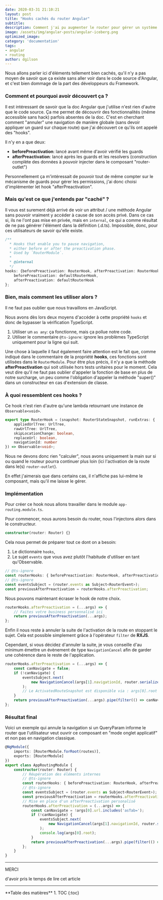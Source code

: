```yaml
---
date: 2020-03-31 21:10:21
layout: post
title: "Hooks cachés du router Angular"
subtitle:
description: Comment j'ai pu augmenter le router pour gérer un système d'onglet applicatif via des routes.
image: /assets/img/angular-posts/angular-iceberg.png
optimized_image:
category: 'documentation'
tags:
- angular
- routing
author: dgilson
---
```


Nous allons parler ici d'éléments tellement bien cachés, qu'il n'y a pas moyen de savoir que ça existe sans aller voir dans le code source d'Angular, et c'est bien dommage de la part des développeurs du Framework.

### Comment et pourquoi avoir découvert ça ?

Il est intéressant de savoir que la doc Angular que j'utilise n'est rien d'autre que le code source. Ça me permet de découvrir des fonctionnalités (même accessible sans hack) parfois absentes de la doc.
C'est en cherchant comment "annuler" une navigation de manière globale (sans devoir appliquer un guard sur chaque route) que j'ai découvert ce qu'ils ont appelé des "hooks".

Il n'y en a que deux:
* **beforePreactivation**: lancé avant même d'avoir vérifié les guards
* **afterPreactivation**: lancé après les guards et les resolvers (construction complète des données à pouvoir injecter dans le composant "router-outlet")

Personnellement ça m'intéressait de pouvoir tout de même compter sur le mécanisme de guards pour gérer les permissions, j'ai donc choisi d'implémenter let hook "afterPreactivation".

### Mais qu'est ce que j'entends par "caché" ?

Il vous est surement déjà arrivé de voir un attribut / une méthode Angular sans pouvoir vraiment y accéder à cause de son accès privé.
Dans ce cas si, ils ne l'ont pas mise en privée, mais en `internal`, ce qui a comme résultat de ne pas générer l'élément dans la définition (.d.ts). Impossible, donc, pour ces utilisateurs de savoir qu'elle existe.

```ts
/**
  * Hooks that enable you to pause navigation,
  * either before or after the preactivation phase.
  * Used by `RouterModule`.
  *
  * @internal
  */
hooks: {beforePreactivation: RouterHook, afterPreactivation: RouterHook} = {
    beforePreactivation: defaultRouterHook,
    afterPreactivation: defaultRouterHook
};
```

### Bien, mais comment les utiliser alors ?

Il ne faut pas oublier que nous travaillons en JavaScript.

Nous avons dès lors deux moyens d'accéder à cette propriété `hooks` et donc de bypasser la vérification TypeScript.

1. Utiliser un `as any`: ça fonctionne, mais ça pollue notre code.
2. Utiliser le commentaire `@ts-ignore`: ignore les problèmes TypeScript uniquement pour la ligne qui suit.

Une chose à laquelle il faut également faire attention est le fait que, comme indiqué dans le commentaire de la propriété **hooks**, ces fonctions sont utilisées dans le `RouterModule`. Pour être plus précis, il n'y a que la méthode **afterPreactivation** qui soit utilisée hors tests unitaires pour le moment.
Cela veut dire qu'il ne faut pas oublier d'appeler la fonction de base en plus de notre surcharge, un peu comme l'obligation d'appeler la méthode "super()" dans un constructeur en cas d'extension de classe.

### À quoi ressemblent ces hooks ?

Ce hook n'est rien d'autre qu'une lambda retournant une instance de `Observable<void>`.

```ts
export type RouterHook = (snapshot: RouterStateSnapshot, runExtras: {
    appliedUrlTree: UrlTree,
    rawUrlTree: UrlTree,
    skipLocationChange: boolean,
    replaceUrl: boolean,
    navigationId: number
}) => Observable<void>;
```

Nous ne devons donc rien "calculer", nous avons uniquement la main sur si ou quand le routeur pourra continuer plus loin (ici l'activation de la route dans le(s) `router-outlet`).

En effet j'aimerais que dans certains cas, il n'affiche pas lui-même le composant, mais qu'il me laisse le gérer.

### Implémentation

Pour créer ce hook nous allons travailler dans le module `app-routing.module.ts`.

Pour commencer, nous aurons besoin du router, nous l'injectons alors dans le constructeur.
```ts
constructor(router: Router) {}
```

Cela nous permet de préparer tout ce dont on a besoin:
1. Le dictionnaire `hooks`,
2. Le sujet `events` que vous avez plutôt l'habitude d'utiliser en tant qu'Observable.

```ts
// @ts-ignore
const routerHooks: { beforePreactivation: RouterHook, afterPreactivation: RouterHook } = router.hooks;
// @ts-ignore
const eventsSubject = (router.events as Subject<RouterEvent>);
const previousAfterPreactivation = routerHooks.afterPreactivation;
```

Nous pouvons maintenant écraser le hook de notre choix.

```ts
routerHooks.afterPreactivation = (...args) => {
    // Faites votre business personnalisé ici
    return previousAfterPreactivation(...args);
};
```

Enfin il nous reste à annuler la suite de l'activation de la route en stoppant le sujet. Cela est possible simplement grâce à l'opérateur `filter` de **RXJS**.

Cependant, si vous décidez d'annuler la suite, je vous conseille d'au minimum émettre un évènement de type `NavigationCancel` afin de garder une cohérence dans le reste de l'application.

```ts
routerHooks.afterPreactivation = (...args) => {
    const canNavigate = false;
    if (!canNavigate) {
        eventsSubject.next(
            new NavigationCancel(args[1].navigationId, router.serializeUrl(args[1].rawUrlTree), 'raison annulation')
        );
        // Le ActivatedRouteSnapshot est disponible via : args[0].root
    }
    return previousAfterPreactivation(...args).pipe(filter(() => canNavigate));
};
```

### Résultat final
Voici un exemple qui annule la navigation si un QueryParam informe le router que l'utilisateur veut ouvrir ce composant en "mode onglet applicatif" et non pas en navigation classique.

```ts
@NgModule({
    imports: [RouterModule.forRoot(routes)],
    exports: [RouterModule]
})
export class AppRoutingModule {
    constructor(router: Router) {
        // Réupération des éléments internes
        // @ts-ignore
        const routerHooks: { beforePreactivation: RouterHook, afterPreactivation: RouterHook } = router.hooks;
        // @ts-ignore
        const eventsSubject = (router.events as Subject<RouterEvent>);
        const previousAfterPreactivation = routerHooks.afterPreactivation;
        // Mise en place d'un afterPreactivation personalisé
        routerHooks.afterPreactivation = (...args) => {
            const canNavigate = !args[0].url.includes('asTab=');
            if (!canNavigate) {
                eventsSubject.next(
                    new NavigationCancel(args[1].navigationId, router.serializeUrl(args[1].rawUrlTree), 'tab')
                );
                console.log(args[0].root);
            }
            return previousAfterPreactivation(...args).pipe(filter(() => canNavigate));
        };
    }
}
```


---
<div class="gratitude">
    <span>MERCI</span>
    <p>d'avoir pris le temps de lire cet article</p>
</div>

---

<div id="toc"></div>
**Table des matières**
1. TOC
{:toc}


